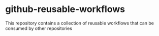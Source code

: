 # github-reusable-workflows

This repository contains a collection of reusable workflows that can be consumed by other repositories
